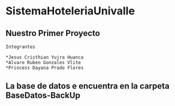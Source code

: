 # SistemaHoteleriaUnivalle
## Nuestro Primer Proyecto
    Integrantes

    *Jesus Cristhian Yujra Huanca 
    *Alvaro Ruben Gonzales Vlite
    *Princess Dayana Prado Flores 
## La base de datos e encuentra en la carpeta BaseDatos-BackUp